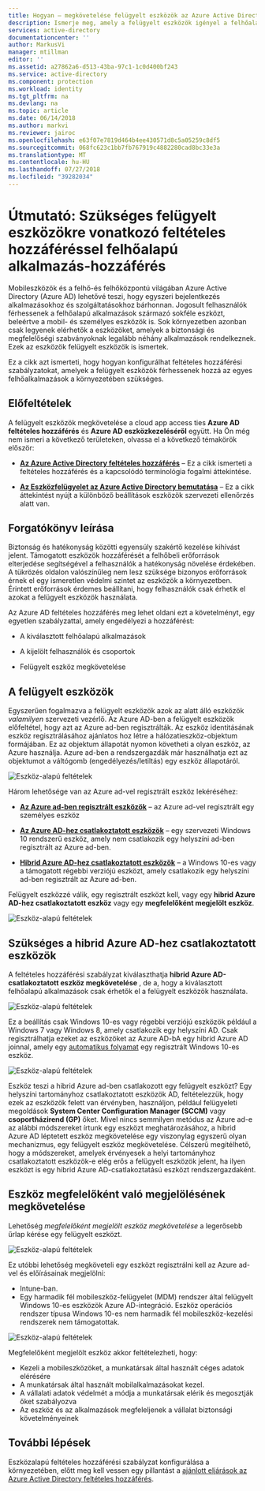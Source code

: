 ```yaml
---
title: Hogyan – megkövetelése felügyelt eszközök az Azure Active Directory feltételes hozzáféréssel felhőalapú alkalmazás eléréséhez |} A Microsoft Docs
description: Ismerje meg, amely a felügyelt eszközök igényel a felhőalapú alkalmazások elérésének Azure Active Directory (Azure AD) eszközalapú feltételes hozzáférési szabályzatok konfigurálása.
services: active-directory
documentationcenter: ''
author: MarkusVi
manager: mtillman
editor: ''
ms.assetid: a27862a6-d513-43ba-97c1-1c0d400bf243
ms.service: active-directory
ms.component: protection
ms.workload: identity
ms.tgt_pltfrm: na
ms.devlang: na
ms.topic: article
ms.date: 06/14/2018
ms.author: markvi
ms.reviewer: jairoc
ms.openlocfilehash: e63f07e7819d464b4ee430571d8c5a05259c8df5
ms.sourcegitcommit: 068fc623c1bb7fb767919c4882280cad8bc33e3a
ms.translationtype: MT
ms.contentlocale: hu-HU
ms.lasthandoff: 07/27/2018
ms.locfileid: "39282034"
---
```

# <a name="how-to-require-managed-devices-for-cloud-app-access-with-conditional-access"></a>Útmutató: Szükséges felügyelt eszközökre vonatkozó feltételes hozzáféréssel felhőalapú alkalmazás-hozzáférés

Mobileszközök és a felhő-és felhőközpontú világában Azure Active Directory (Azure AD) lehetővé teszi, hogy egyszeri bejelentkezés alkalmazásokhoz és szolgáltatásokhoz bárhonnan. Jogosult felhasználók férhessenek a felhőalapú alkalmazások származó sokféle eszközt, beleértve a mobil- és személyes eszközök is. Sok környezetben azonban csak legyenek elérhetők a eszközöket, amelyek a biztonsági és megfelelőségi szabványoknak legalább néhány alkalmazások rendelkeznek. Ezek az eszközök felügyelt eszközök is ismertek. 

Ez a cikk azt ismerteti, hogy hogyan konfigurálhat feltételes hozzáférési szabályzatokat, amelyek a felügyelt eszközök férhessenek hozzá az egyes felhőalkalmazások a környezetében szükséges. 


## <a name="prerequisites"></a>Előfeltételek

A felügyelt eszközök megkövetelése a cloud app access ties **Azure AD feltételes hozzáférés** és **Azure AD eszközkezeléséről** együtt. Ha Ön még nem ismeri a következő területeken, olvassa el a következő témakörök először:

- **[Az Azure Active Directory feltételes hozzáférés](active-directory-conditional-access-azure-portal.md)**  – Ez a cikk ismerteti a feltételes hozzáférés és a kapcsolódó terminológia fogalmi áttekintése.

- **[Az Eszközfelügyelet az Azure Active Directory bemutatása](device-management-introduction.md)**  – Ez a cikk áttekintést nyújt a különböző beállítások eszközök szervezeti ellenőrzés alatt van. 


## <a name="scenario-description"></a>Forgatókönyv leírása

Biztonság és hatékonyság közötti egyensúly szakértő kezelése kihívást jelent. Támogatott eszközök hozzáférését a felhőbeli erőforrások elterjedése segítségével a felhasználók a hatékonyság növelése érdekében. A tükrözés oldalon valószínűleg nem lesz szüksége bizonyos erőforrások érnek el egy ismeretlen védelmi szintet az eszközök a környezetben. Érintett erőforrások érdemes beállítani, hogy felhasználók csak érhetik el azokat a felügyelt eszközök használata. 

Az Azure AD feltételes hozzáférés meg lehet oldani ezt a követelményt, egy egyetlen szabályzattal, amely engedélyezi a hozzáférést:

- A kiválasztott felhőalapú alkalmazások

- A kijelölt felhasználók és csoportok

- Felügyelt eszköz megkövetelése


## <a name="managed-devices"></a>A felügyelt eszközök  

Egyszerűen fogalmazva a felügyelt eszközök azok az alatt álló eszközök *valamilyen* szervezeti vezérlő. Az Azure AD-ben a felügyelt eszközök előfeltétel, hogy azt az Azure ad-ben regisztrálták. Az eszköz identitásának eszköz regisztrálásához ajánlatos hoz létre a hálózatieszköz-objektum formájában. Ez az objektum állapotát nyomon követheti a olyan eszköz, az Azure használja. Azure ad-ben a rendszergazdák már használhatja ezt az objektumot a váltógomb (engedélyezés/letiltás) egy eszköz állapotáról.
  
![Eszköz-alapú feltételek](./media/active-directory-conditional-access-policy-connected-applications/32.png)

Három lehetősége van az Azure ad-vel regisztrált eszköz lekéréséhez:

- **[Az Azure ad-ben regisztrált eszközök](device-management-introduction.md#azure-ad-registered-devices)**  – az Azure ad-vel regisztrált egy személyes eszköz

- **[Az Azure AD-hez csatlakoztatott eszközök](device-management-introduction.md#azure-ad-joined-devices)**  – egy szervezeti Windows 10 rendszerű eszköz, amely nem csatlakozik egy helyszíni ad-ben regisztrált az Azure ad-ben. 

- **[Hibrid Azure AD-hez csatlakoztatott eszközök](device-management-introduction.md#hybrid-azure-ad-joined-devices)**  – a Windows 10-es vagy a támogatott régebbi verziójú eszközt, amely csatlakozik egy helyszíni ad-ben regisztrált az Azure ad-ben.

Felügyelt eszközzé válik, egy regisztrált eszközt kell, vagy egy **hibrid Azure AD-hez csatlakoztatott eszköz** vagy egy **megfelelőként megjelölt eszköz**.  

![Eszköz-alapú feltételek](./media/active-directory-conditional-access-policy-connected-applications/47.png)

 
## <a name="require-hybrid-azure-ad-joined-devices"></a>Szükséges a hibrid Azure AD-hez csatlakoztatott eszközök

A feltételes hozzáférési szabályzat kiválaszthatja **hibrid Azure AD-csatlakoztatott eszköz megkövetelése** , de a, hogy a kiválasztott felhőalapú alkalmazások csak érhetők el a felügyelt eszközök használata. 

![Eszköz-alapú feltételek](./media/active-directory-conditional-access-policy-connected-applications/10.png)

Ez a beállítás csak Windows 10-es vagy régebbi verziójú eszközök például a Windows 7 vagy Windows 8, amely csatlakozik egy helyszíni AD. Csak regisztrálhatja ezeket az eszközöket az Azure AD-bA egy hibrid Azure AD joinnal, amely egy [automatikus folyamat](device-management-hybrid-azuread-joined-devices-setup.md) egy regisztrált Windows 10-es eszköz. 

![Eszköz-alapú feltételek](./media/active-directory-conditional-access-policy-connected-applications/45.png)

Eszköz teszi a hibrid Azure ad-ben csatlakozott egy felügyelt eszközt?  Egy helyszíni tartományhoz csatlakoztatott eszközök AD, feltételezzük, hogy ezek az eszközök felett van érvényben, használjon, például felügyeleti megoldások **System Center Configuration Manager (SCCM)** vagy **csoportházirend (GP)** őket. Mivel nincs semmilyen metódus az Azure ad-e az alábbi módszereket írtunk egy eszközt meghatározásához, a hibrid Azure AD léptetett eszköz megkövetelése egy viszonylag egyszerű olyan mechanizmus, egy felügyelt eszköz megkövetelése. Célszerű megítélhető, hogy a módszereket, amelyek érvényesek a helyi tartományhoz csatlakoztatott eszközök-e elég erős a felügyelt eszközök jelent, ha ilyen eszközt is egy hibrid Azure AD-csatlakoztatású eszközt rendszergazdaként.


## <a name="require-device-to-be-marked-as-compliant"></a>Eszköz megfelelőként való megjelölésének megkövetelése

Lehetőség *megfelelőként megjelölt eszköz megkövetelése* a legerősebb űrlap kérése egy felügyelt eszközt.

![Eszköz-alapú feltételek](./media/active-directory-conditional-access-policy-connected-applications/11.png)

Ez utóbbi lehetőség megköveteli egy eszközt regisztrálni kell az Azure ad-vel és előírásainak megjelölni:
         
- Intune-ban.
- Egy harmadik fél mobileszköz-felügyelet (MDM) rendszer által felügyelt Windows 10-es eszközök Azure AD-integráció. Eszköz operációs rendszer típusa Windows 10-es nem harmadik fél mobileszköz-kezelési rendszerek nem támogatottak.
 
![Eszköz-alapú feltételek](./media/active-directory-conditional-access-policy-connected-applications/46.png)



Megfelelőként megjelölt eszköz akkor feltételezheti, hogy: 

- Kezeli a mobileszközöket, a munkatársak által használt céges adatok elérésére
- A munkatársak által használt mobilalkalmazásokat kezel.
- A vállalati adatok védelmét a módja a munkatársak elérik és megosztják őket szabályozva
- Az eszköz és az alkalmazások megfeleljenek a vállalat biztonsági követelményeinek




## <a name="next-steps"></a>További lépések

Eszközalapú feltételes hozzáférési szabályzat konfigurálása a környezetében, előtt meg kell vessen egy pillantást a [ajánlott eljárások az Azure Active Directory feltételes hozzáférés](active-directory-conditional-access-best-practices.md).

